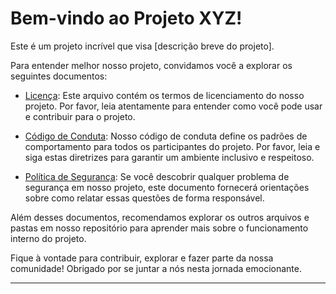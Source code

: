 # Bem-vindo ao Projeto XYZ!

Este é um projeto incrível que visa [descrição breve do projeto].

Para entender melhor nosso projeto, convidamos você a explorar os seguintes documentos:

- [Licença](LICENSE): Este arquivo contém os termos de licenciamento do nosso projeto. Por favor, leia atentamente para entender como você pode usar e contribuir para o projeto.

- [Código de Conduta](CODE_OF_CONDUCT.md): Nosso código de conduta define os padrões de comportamento para todos os participantes do projeto. Por favor, leia e siga estas diretrizes para garantir um ambiente inclusivo e respeitoso.

- [Política de Segurança](SECURITY.md): Se você descobrir qualquer problema de segurança em nosso projeto, este documento fornecerá orientações sobre como relatar essas questões de forma responsável.

Além desses documentos, recomendamos explorar os outros arquivos e pastas em nosso repositório para aprender mais sobre o funcionamento interno do projeto.

Fique à vontade para contribuir, explorar e fazer parte da nossa comunidade! Obrigado por se juntar a nós nesta jornada emocionante.

---
